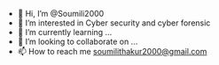 - 👋 Hi, I’m @Soumili2000
- 👀 I’m interested in Cyber security and cyber forensic
- 🌱 I’m currently learning ...
- 💞️ I’m looking to collaborate on ...
- 📫 How to reach me soumilithakur2000@gmail.com

<!---
Soumili2000/Soumili2000 is a ✨ special ✨ repository because its `README.md` (this file) appears on your GitHub profile.
You can click the Preview link to take a look at your changes.
--->
